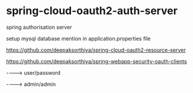 # spring-cloud-oauth2-auth-server
spring authorisation server

setup mysql database mention in application.properties file

https://github.com/deepaksorthiya/spring-cloud-oauth2-resource-server

https://github.com/deepaksorthiya/spring-webapp-security-oauth-clients

----> user/password 

----> admin/admin
